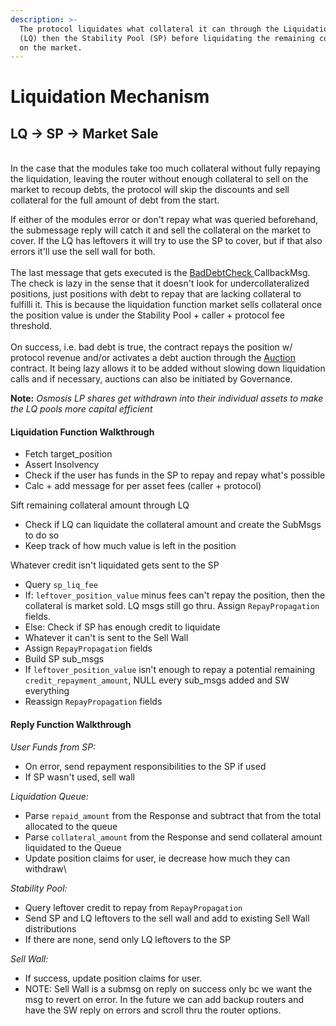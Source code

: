 ```yaml
---
description: >-
  The protocol liquidates what collateral it can through the Liquidation Queue
  (LQ) then the Stability Pool (SP) before liquidating the remaining collateral
  on the market.
---
```


# Liquidation Mechanism

## &#x20;                        LQ -> SP -> Market Sale

\
In the case that the modules take too much collateral without fully repaying the liquidation, leaving the router without enough collateral to sell on the market to recoup debts, the protocol will skip the discounts and sell collateral for the full amount of debt from the start.

If either of the modules error or don't repay what was queried beforehand, the submessage reply will catch it and sell the collateral on the market to cover. If the LQ has leftovers it will try to use the SP to cover, but if that also errors it'll use the sell wall for both. \
\
The last message that gets executed is the [BadDebtCheck ](../smart-contracts/positions.md#baddebtcheck)CallbackMsg. The check is lazy in the sense that it doesn't look for undercollateralized positions, just positions with debt to repay that are lacking collateral to fulfilli it. This is because the liquidation function market sells collateral once the position value is under the Stability Pool + caller + protocol fee threshold.\
\
On success, i.e. bad debt is true, the contract repays the position w/ protocol revenue and/or activates a debt auction through the [Auction ](../smart-contracts/mbrn-auction.md)contract. It being lazy allows it to be added without slowing down liquidation calls and if necessary, auctions can also be initiated by Governance.

**Note:** _Osmosis LP shares get withdrawn into their individual assets to make the LQ pools more capital efficient_

#### Liquidation Function Walkthrough

* Fetch target\_position
* Assert Insolvency
* Check if the user has funds in the SP to repay and repay what's possible
* Calc + add message for per asset fees (caller + protocol)

Sift remaining collateral amount through LQ

* Check if LQ can liquidate the collateral amount and create the SubMsgs to do so
* Keep track of how much value is left in the position

Whatever credit isn't liquidated gets sent to the SP

* Query `sp_liq_fee`
* If: `leftover_position_value` minus fees can't repay the position, then the collateral is market sold. LQ msgs still go thru. Assign `RepayPropagation` fields.
* Else: Check if SP has enough credit to liquidate
* Whatever it can't is sent to the Sell Wall
* Assign `RepayPropagation` fields
* Build SP sub\_msgs
* If `leftover_position_value` isn't enough to repay a potential remaining `credit_repayment_amount`, NULL every sub\_msgs added and SW everything
* Reassign `RepayPropagation` fields

#### Reply Function Walkthrough

_User Funds from SP:_

* On error, send repayment responsibilities to the SP if used
* If SP wasn't used, sell wall&#x20;



_Liquidation Queue:_

* Parse `repaid_amount` from the Response and subtract that from the total allocated to the queue
* Parse `collateral_amount` from the Response and send collateral amount liquidated to the Queue
* Update position claims for user, ie decrease how much they can withdraw\


_Stability Pool:_

* Query leftover credit to repay from `RepayPropagation`
* Send SP and LQ leftovers to the sell wall and add to existing Sell Wall distributions
* If there are none, send only LQ leftovers to the SP



_Sell Wall:_

* If success, update position claims for user.
* NOTE: Sell Wall is a submsg on reply on success only bc we want the msg to revert on error. In the future we can add backup routers and have the SW reply on errors and scroll thru the router options.&#x20;
